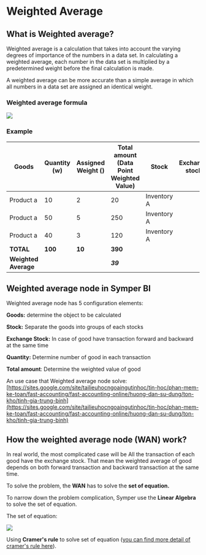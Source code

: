 # Weighted Average

## What is Weighted average?

Weighted average is a calculation that takes into account the varying degrees of importance of the numbers in a data set. In calculating a weighted average, each number in the data set is multiplied by a predetermined weight before the final calculation is made.

A weighted average can be more accurate than a simple average in which all numbers in a data set are assigned an identical weight.

### Weighted average formula

![](<../../.gitbook/assets/image (146).png>)

### Example

| **Goods**            | **Quantity (w)** | Assigned Weight () | **Total amount (Data Point Weighted Value)** | **Stock**   | **Exchange stock** |
| -------------------- | ---------------- | ------------------ | -------------------------------------------- | ----------- | ------------------ |
| Product a            | 10               | 2                  | 20                                           | Inventory A |                    |
| Product a            | 50               | 5                  | 250                                          | Inventory A |                    |
| Product a            | 40               | 3                  | 120                                          | Inventory A |                    |
| **TOTAL**            | **100**          | **10**             | **390**                                      |             |                    |
| **Weighted Average** |                  |                    | _**39**_                                     |             |                    |

## Weighted average node in Symper BI

Weighted average node has 5 configuration elements:

**Goods:** determine the object to be calculated

**Stock:** Separate the goods into groups of each stocks

**Exchange Stock:** In case of good have transaction forward and backward at the same time

**Quantity:** Determine number of good in each transaction

**Total amount**: Determine the weighted value of good

An use case that Weighted average node solve: [https://sites.google.com/site/tailieuhocngoaingutinhoc/tin-hoc/phan-mem-ke-toan/fast-accounting/fast-accounting-online/huong-dan-su-dung/ton-kho/tinh-gia-trung-binh](https://sites.google.com/site/tailieuhocngoaingutinhoc/tin-hoc/phan-mem-ke-toan/fast-accounting/fast-accounting-online/huong-dan-su-dung/ton-kho/tinh-gia-trung-binh)

## How the weighted average node (WAN) work?

In real world, the most complicated case will be All the transaction of each good have the exchange stock. That mean the weighted average of good depends on both forward transaction and backward transaction at the same time.

To solve the problem, the **WAN** has to solve the **set of equation.**

To narrow down the problem complication, Symper use the **Linear Algebra** to solve the set of equation.

The set of equation:

![](<../../.gitbook/assets/image (40).png>)

Using **Cramer's rule** to solve set of equation ([you can find more detail of cramer's rule here](https://en.wikipedia.org/wiki/Cramer's\_rule)).

